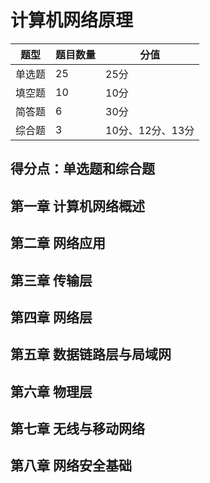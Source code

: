 # 计算机网络原理
| 题型 | 题目数量 | 分值
| ---- | ---- | ----
| 单选题 | 25 | 25分|
| 填空题 | 10 | 10分|
| 简答题 | 6 | 30分|
| 综合题 | 3 | 10分、12分、13分 |

## 得分点：单选题和综合题

## 第一章 计算机网络概述

## 第二章 网络应用
## 第三章 传输层
## 第四章 网络层
## 第五章 数据链路层与局域网
## 第六章 物理层
## 第七章 无线与移动网络
## 第八章 网络安全基础